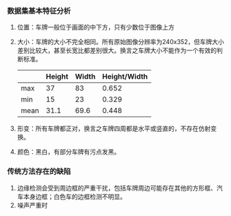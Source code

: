 ### 数据集基本特征分析

1. 位置：车牌一般位于画面的中下方，只有少数位于图像上方

2. 大小：车牌的大小不完全相同。所有原始图像分辨率为240x352，但车牌大小差别比较大，甚至长宽比都差别很大。换言之车牌大小不能作为一个有效的判断标准。

   |      | Height | Width | Height/Width |
   | ---- | ------ | ----- | ------------ |
   | max  | 37     | 83    | 0.652        |
   | min  | 15     | 23    | 0.329        |
   | mean | 31.1   | 69.6  | 0.448        |

3. 形变：所有车牌都正对，换言之车牌四周都是水平或竖直的，不存在仿射变换。

4. 颜色：黑白，有部分车牌有污点发黑。

### 传统方法存在的缺陷

1. 边缘检测会受到周边框的严重干扰，包括车牌周边可能存在其他的方形框、汽车本身边框；白色车的边框检测不明显。
2. 噪声严重时

